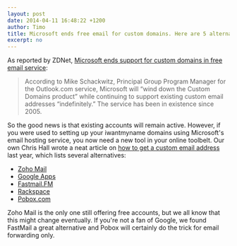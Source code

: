 ```yaml
---
layout: post
date: 2014-04-11 16:48:22 +1200
author: Timo
title: Microsoft ends free email for custom domains. Here are 5 alternatives.
excerpt: no
---
```


As reported by ZDNet, [Microsoft ends support for custom domains in free email service](http://www.zdnet.com/microsoft-ends-support-for-custom-domains-in-free-email-service-7000028306/?s_cid=e589&ttag=e589&ftag=TREc64629f):

> According to Mike Schackwitz, Principal Group Program Manager for the Outlook.com service, Microsoft will “wind down the Custom Domains product” while continuing to support existing custom email addresses “indefinitely.” The service has been in existence since 2005.

So the good news is that existing accounts will remain active. However, if you were used to setting up your iwantmyname domains using Microsoft's email hosting service, you now need a new tool in your online toolbelt. Our own Chris Hall wrote a neat article on [how to get a custom email address](https://iwantmyname.com/blog/2013/09/how-to-get-a-custom-email-address.html) last year, which lists several alternatives:

- [Zoho Mail](https://iwantmyname.com/features/applications/custom-domain-apps/zoho/email-hosting-and-online-office-suite)
- [Google Apps](https://iwantmyname.com/features/applications/google-apps-for-your-domain)
- [Fastmail.FM](https://iwantmyname.com/services/hosted-email/fastmail-mail-hosting-own-domain)
- [Rackspace](https://iwantmyname.com/services/email-hosting/rackspace-apps)
- [Pobox.com](https://iwantmyname.com/services/email-hosting/pobox-mail-forwarding)

Zoho Mail is the only one still offering free accounts, but we all know that this might change eventually. If you're not a fan of Google, we found FastMail a great alternative and Pobox will certainly do the trick for email forwarding only.